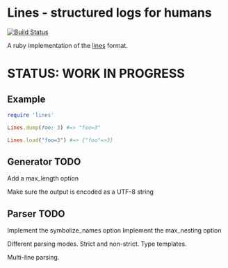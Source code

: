 Lines - structured logs for humans
==================================
[![Build
Status](https://travis-ci.org/zimbatm/lines-ruby.png)](https://travis-ci.org/zimbatm/lines-ruby)

A ruby implementation of the
[lines](https://github.com/zimbatm/lines) format.

STATUS: WORK IN PROGRESS
========================

Example
-------

```ruby
require 'lines'

Lines.dump(foo: 3) #=> "foo=3"

Lines.load("foo=3") #=> {"foo"=>3}
```

Generator TODO
--------------

Add a max_length option

Make sure the output is encoded as a UTF-8 string

Parser TODO
-----------

Implement the symbolize_names option
Implement the max_nesting option

Different parsing modes. Strict and non-strict. Type templates.

Multi-line parsing.



